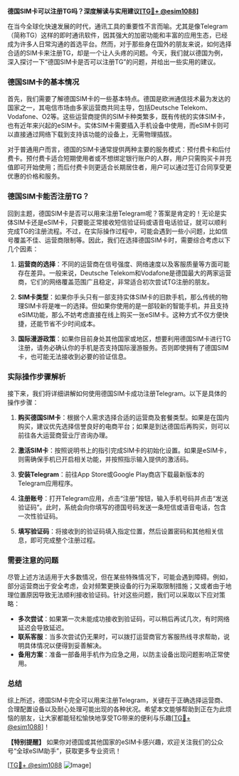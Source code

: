 **德国SIM卡可以注册TG吗？深度解读与实用建议[[TG💪+ @esim1088](https://t.me/s/esim1088)]**

在当今全球化快速发展的时代，通讯工具的重要性不言而喻。尤其是像Telegram（简称TG）这样的即时通讯软件，因其强大的加密功能和丰富的应用生态，已经成为许多人日常沟通的首选平台。然而，对于那些身在国外的朋友来说，如何选择合适的SIM卡来注册TG，却是一个让人头疼的问题。今天，我们就以德国为例，深入探讨一下“德国SIM卡是否可以注册TG”的问题，并给出一些实用的建议。

### 德国SIM卡的基本情况

首先，我们需要了解德国SIM卡的一些基本特点。德国是欧洲通信技术最为发达的国家之一，其电信市场由多家运营商共同主导，包括Deutsche Telekom、Vodafone、O2等。这些运营商提供的SIM卡种类繁多，既有传统的实体SIM卡，也有近年来兴起的eSIM卡。实体SIM卡需要插入手机设备中使用，而eSIM卡则可以直接通过网络下载到支持该功能的设备上，无需物理插拔。

对于普通用户而言，德国的SIM卡通常提供两种主要的服务模式：预付费卡和后付费卡。预付费卡适合短期使用者或不想绑定银行账户的人群，用户只需购买卡并充值即可开始使用；而后付费卡则更适合长期居住者，用户可以通过签订合同享受更优惠的价格和服务。

### 德国SIM卡能否注册TG？

回到主题，德国SIM卡是否可以用来注册Telegram呢？答案是肯定的！无论是实体SIM卡还是eSIM卡，只要能正常接收短信验证码或语音电话验证，就可以顺利完成TG的注册流程。不过，在实际操作过程中，可能会遇到一些小问题，比如信号覆盖不佳、运营商限制等。因此，我们在选择德国SIM卡时，需要综合考虑以下几个因素：

1. **运营商的选择**：不同的运营商在信号强度、网络速度以及客服质量等方面可能存在差异。一般来说，Deutsche Telekom和Vodafone是德国最大的两家运营商，它们的网络覆盖范围广且稳定，非常适合初次尝试TG注册的朋友。

2. **SIM卡类型**：如果你手头只有一部支持实体SIM卡的旧款手机，那么传统的物理SIM卡将是唯一的选择。但如果你使用的是一部较新的智能手机，并且支持eSIM功能，那么不妨考虑直接在线上购买一张eSIM卡。这种方式不仅方便快捷，还能节省不少时间成本。

3. **国际漫游政策**：如果你目前身处其他国家或地区，想要利用德国SIM卡进行TG注册，请务必确认你的手机是否支持国际漫游服务。否则即使拥有了德国SIM卡，也可能无法接收到必要的验证信息。

### 实际操作步骤解析

接下来，我们将详细讲解如何使用德国SIM卡成功注册Telegram。以下是具体的操作步骤：

1. **购买德国SIM卡**：根据个人需求选择合适的运营商及套餐类型。如果是在国内购买，建议优先选择信誉良好的电商平台；如果是到达德国后再购买，则可以前往各大运营商营业厅咨询办理。

2. **激活SIM卡**：按照说明书上的指引完成SIM卡的初始化设置。如果是eSIM卡，则需确保手机已开启相关功能，并按照指示输入提供的激活码。

3. **安装Telegram**：前往App Store或Google Play商店下载最新版本的Telegram应用程序。

4. **注册账号**：打开Telegram应用，点击“注册”按钮，输入手机号码并点击“发送验证码”。此时，系统会向你填写的德国号码发送一条短信或语音电话，包含一次性验证码。

5. **填写验证码**：将接收到的验证码填入指定位置，然后设置密码和其他相关信息，即可完成整个注册过程。

### 需要注意的问题

尽管上述方法适用于大多数情况，但在某些特殊情况下，可能会遇到障碍。例如，部分运营商出于安全考虑，会对频繁更换设备的行为采取限制措施；又或者由于地理位置原因导致无法顺利接收验证码。针对这些问题，我们可以采取以下应对策略：

- **多次尝试**：如果第一次未能成功接收到验证码，可以稍后再试几次，有时网络延迟会导致延迟。
- **联系客服**：当多次尝试仍无果时，可以拨打运营商官方客服热线寻求帮助，说明具体情况以便得到妥善解决。
- **备用方案**：准备一部备用手机作为应急之用，以防主设备出现问题影响正常使用。

### 总结

综上所述，德国SIM卡完全可以用来注册Telegram，关键在于正确选择运营商、合理配置设备以及耐心处理可能出现的各种状况。希望本文能够帮助到正在为此烦恼的朋友，让大家都能轻松愉快地享受TG带来的便利与乐趣[[TG💪+ @esim1088](https://t.me/s/esim1088)]！

**【特别提醒】** 如果你对德国或其他国家的eSIM卡感兴趣，欢迎关注我们的公众号“全球eSIM助手”，获取更多专业资讯！ 

[[TG💪+ @esim1088](https://t.me/s/esim1088) ![Image](https://i.postimg.cc/4NQfJmqS/Snipaste-2025-05-13-00-14-12.png)]